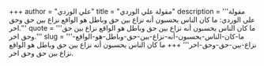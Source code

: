 +++
author = "علي الوردي"
title = "مقولة علي الوردي"
description = '''مقولة علي الوردي: ما كان الناس يحسبون أنه نزاع بين حق وباطل هو الواقع نزاع بين حق وحق اخر.'''
quote = '''ما كان الناس يحسبون أنه نزاع بين حق وباطل هو الواقع نزاع بين حق وحق اخر.'''
slug = '''ما-كان-الناس-يحسبون-أنه-نزاع-بين-حق-وباطل-هو-الواقع-نزاع-بين-حق-وحق-اخر'''
+++
ما كان الناس يحسبون أنه نزاع بين حق وباطل هو الواقع نزاع بين حق وحق اخر.
